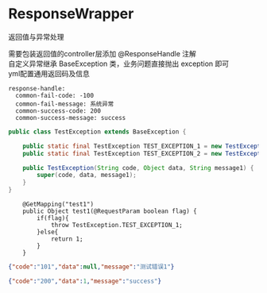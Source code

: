 # ResponseWrapper
返回值与异常处理

需要包装返回值的controller层添加 @ResponseHandle 注解  
自定义异常继承 BaseException 类，业务问题直接抛出 exception 即可  
yml配置通用返回码及信息  
```
response-handle:  
  common-fail-code: -100  
  common-fail-message: 系统异常  
  common-success-code: 200  
  common-success-message: success
```
```java
public class TestException extends BaseException {

    public static final TestException TEST_EXCEPTION_1 = new TestException("101", null, "测试错误1");
    public static final TestException TEST_EXCEPTION_2 = new TestException("102", null, "测试错误2");

    public TestException(String code, Object data, String message1) {
        super(code, data, message1);
    }
}
```
```
    @GetMapping("test1")
    public Object test1(@RequestParam boolean flag) {
        if(flag){
            throw TestException.TEST_EXCEPTION_1;
        }else{
            return 1;
        }
    }
```
```json
{"code":"101","data":null,"message":"测试错误1"}
```
```json
{"code":"200","data":1,"message":"success"}
```

